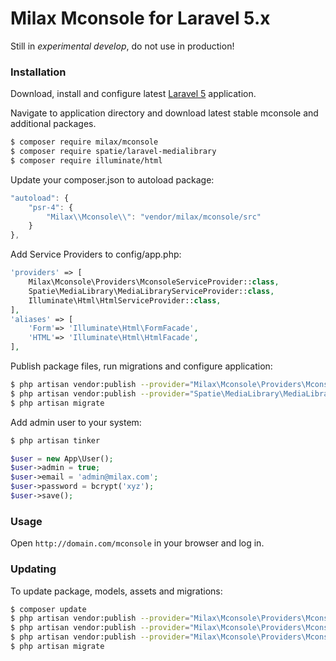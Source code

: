 # Milax Mconsole for Laravel 5.x #

Still in *experimental develop*, do not use in production!

### Installation ###

Download, install and configure latest [Laravel 5](http://laravel.com) application.

Navigate to application directory and download latest stable mconsole and additional packages.

```sh
$ composer require milax/mconsole
$ composer require spatie/laravel-medialibrary
$ composer require illuminate/html
```

Update your composer.json to autoload package:

```javascript
"autoload": {
    "psr-4": {
		"Milax\\Mconsole\\": "vendor/milax/mconsole/src"
    }
},
```

Add Service Providers to config/app.php:

```php
'providers' => [
    Milax\Mconsole\Providers\MconsoleServiceProvider::class,
    Spatie\MediaLibrary\MediaLibraryServiceProvider::class,
    Illuminate\Html\HtmlServiceProvider::class,
],
'aliases' => [
	'Form'=> 'Illuminate\Html\FormFacade',
	'HTML'=> 'Illuminate\Html\HtmlFacade',
],
```

Publish package files, run migrations and configure application:

```sh
$ php artisan vendor:publish --provider="Milax\Mconsole\Providers\MconsoleServiceProvider"
$ php artisan vendor:publish --provider="Spatie\MediaLibrary\MediaLibraryServiceProvider"
$ php artisan migrate
```

Add admin user to your system:

```sh
$ php artisan tinker
```

```php
$user = new App\User();
$user->admin = true;
$user->email = 'admin@milax.com';
$user->password = bcrypt('xyz');
$user->save();
```


### Usage ###

Open `http://domain.com/mconsole` in your browser and log in.

### Updating ###

To update package, models, assets and migrations:

```sh
$ composer update
$ php artisan vendor:publish --provider="Milax\Mconsole\Providers\MconsoleServiceProvider" --tag=migrations --force
$ php artisan vendor:publish --provider="Milax\Mconsole\Providers\MconsoleServiceProvider" --tag=models --force
$ php artisan vendor:publish --provider="Milax\Mconsole\Providers\MconsoleServiceProvider" --tag=assets --force
$ php artisan migrate
```
